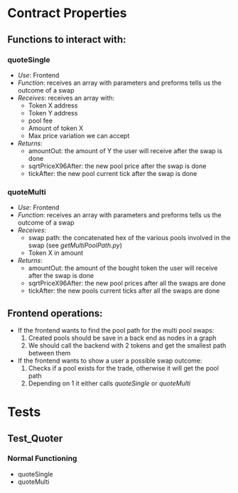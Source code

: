# Contract Properties

## Functions to interact with:

### quoteSingle

- _Use_: Frontend
- _Function_: receives an array with parameters and preforms tells us the outcome of a swap
- _Receives_: receives an array with:
  - Token X address
  - Token Y address
  - pool fee
  - Amount of token X
  - Max price variation we can accept
- _Returns_:
  - amountOut: the amount of Y the user will receive after the swap is done
  - sqrtPriceX96After: the new pool price after the swap is done
  - tickAfter: the new pool current tick after the swap is done

### quoteMulti

- _Use_: Frontend
- _Function_: receives an array with parameters and preforms tells us the outcome of a swap
- _Receives_:
  - swap path: the concatenated hex of the various pools involved in the swap (see _getMultiPoolPath.py_)
  - Token X in amount
- _Returns_:
  - amountOut: the amount of the bought token the user will receive after the swap is done
  - sqrtPriceX96After: the new pool prices after all the swaps are done
  - tickAfter: the new pools current ticks after all the swaps are done

## Frontend operations:

- If the frontend wants to find the pool path for the multi pool swaps:
  1. Created pools should be save in a back end as nodes in a graph
  2. We should call the backend with 2 tokens and get the smallest path between them
- If the frontend wants to show a user a possible swap outcome:
  1. Checks if a pool exists for the trade, otherwise it will get the pool path
  2. Depending on 1 it either calls _quoteSingle_ or _quoteMulti_

# Tests

## Test_Quoter

### Normal Functioning

- quoteSingle
- quoteMulti
